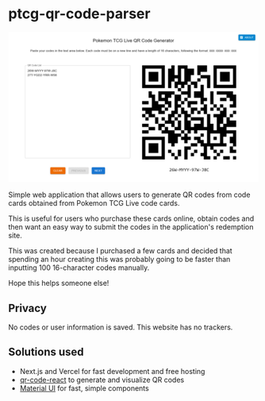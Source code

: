 # ptcg-qr-code-parser

![Screenshot of the application](/readme/demonstration.png)

Simple web application that allows users to generate QR codes from code cards obtained from Pokemon TCG Live code cards. 

This is useful for users who purchase these cards online, obtain codes and then want an easy way to submit the codes in the application's redemption site.

This was created because I purchased a few cards and decided that spending an hour creating this was probably going to be faster than inputting 100 16-character codes manually.

Hope this helps someone else!

## Privacy

No codes or user information is saved. This website has no trackers.

## Solutions used

- Next.js and Vercel for fast development and free hosting
- [qr-code-react](https://www.npmjs.com/package/react-qr-code) to generate and visualize QR codes
- [Material UI](https://mui.com/) for fast, simple components


